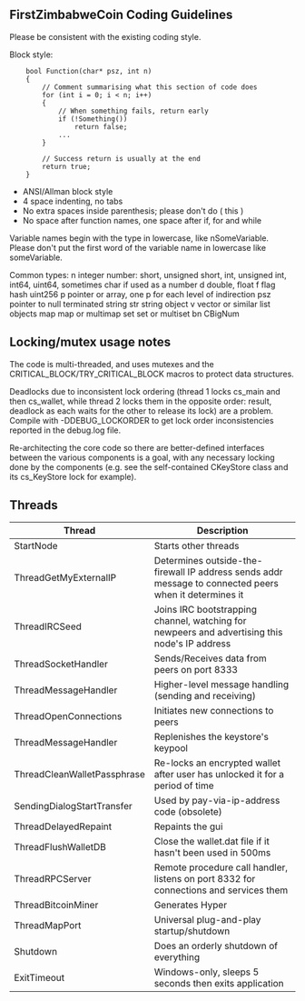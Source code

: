 <h2>FirstZimbabweCoin Coding Guidelines</h2>

Please be consistent with the existing coding style.

Block style:

        bool Function(char* psz, int n)
        {
            // Comment summarising what this section of code does
            for (int i = 0; i < n; i++)
            {
                // When something fails, return early
                if (!Something())
                    return false;
                ...
            }

            // Success return is usually at the end
            return true;
        }

- ANSI/Allman block style
- 4 space indenting, no tabs
- No extra spaces inside parenthesis; please don't do ( this )
- No space after function names, one space after if, for and while

Variable names begin with the type in lowercase, like nSomeVariable.
Please don't put the first word of the variable name in lowercase like
someVariable.

Common types:
        n       integer number: short, unsigned short, int, unsigned int,
                    int64, uint64, sometimes char if used as a number
        d       double, float
        f       flag
        hash    uint256
        p       pointer or array, one p for each level of indirection
        psz     pointer to null terminated string
        str     string object
        v       vector or similar list objects
        map     map or multimap
        set     set or multiset
        bn      CBigNum

Locking/mutex usage notes
-------------------------

The code is multi-threaded, and uses mutexes and the
CRITICAL_BLOCK/TRY_CRITICAL_BLOCK macros to protect data structures.

Deadlocks due to inconsistent lock ordering (thread 1 locks cs_main
and then cs_wallet, while thread 2 locks them in the opposite order:
result, deadlock as each waits for the other to release its lock) are
a problem. Compile with -DDEBUG_LOCKORDER to get lock order
inconsistencies reported in the debug.log file.

Re-architecting the core code so there are better-defined interfaces
between the various components is a goal, with any necessary locking
done by the components (e.g. see the self-contained CKeyStore class
and its cs_KeyStore lock for example).

Threads
-------

| Thread  | Description |
| ------------- | ------------- |
| StartNode  | Starts other threads
| ThreadGetMyExternalIP  | Determines outside-the-firewall IP address sends addr message to connected peers when it determines it
| ThreadIRCSeed  | Joins IRC bootstrapping channel, watching for newpeers and advertising this node's IP address
| ThreadSocketHandler | Sends/Receives data from peers on port 8333
| ThreadMessageHandler | Higher-level message handling (sending and receiving)
| ThreadOpenConnections | Initiates new connections to peers
| ThreadMessageHandler | Replenishes the keystore's keypool
| ThreadCleanWalletPassphrase | Re-locks an encrypted wallet after user has unlocked it for a period of time
| SendingDialogStartTransfer | Used by pay-via-ip-address code (obsolete)
| ThreadDelayedRepaint | Repaints the gui
| ThreadFlushWalletDB | Close the wallet.dat file if it hasn't been used in 500ms
| ThreadRPCServer | Remote procedure call handler, listens on port 8332 for connections and services them
| ThreadBitcoinMiner | Generates Hyper
| ThreadMapPort | Universal plug-and-play startup/shutdown
| Shutdown | Does an orderly shutdown of everything
| ExitTimeout | Windows-only, sleeps 5 seconds then exits application
